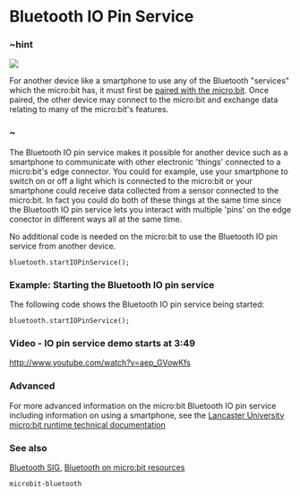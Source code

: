 # Bluetooth IO Pin Service 

### ~hint
![](/static/bluetooth/Bluetooth_SIG.png)

For another device like a smartphone to use any of the Bluetooth "services" which the micro:bit has, it must first be [paired with the micro:bit](/reference/bluetooth/bluetooth-pairing). Once paired, the other device may connect to the micro:bit and exchange data relating to many of the micro:bit's features.

### ~

The Bluetooth IO pin service makes it possible for another device such as a smartphone to communicate with other electronic 'things' connected to a micro:bit's edge connector. You could for example, use your smartphone to switch on or off a light which is connected to the micro:bit or your smartphone could receive data collected from a sensor connected to the micro:bit. In fact you could do both of these things at the same time since the Bluetooth IO pin service lets you interact with multiple 'pins' on the edge conector in different ways all at the same time. 

No additional code is needed on the micro:bit to use the Bluetooth IO pin service from another device. 

```sig
bluetooth.startIOPinService();
```

### Example: Starting the Bluetooth IO pin service

The following code shows the Bluetooth IO pin service being started:

```blocks
bluetooth.startIOPinService();
```

### Video - IO pin service demo starts at 3:49

http://www.youtube.com/watch?v=aep_GVowKfs

### Advanced
 
For more advanced information on the micro:bit Bluetooth IO pin service including information on using a smartphone, see the [Lancaster University micro:bit runtime technical documentation](http://lancaster-university.github.io/microbit-docs/ble/iopin-service/)

### See also

[Bluetooth SIG](https://www.bluetooth.com), [Bluetooth on micro:bit resources](http://bluetooth-mdw.blogspot.co.uk/p/bbc-microbit.html)

```package
microbit-bluetooth
```
